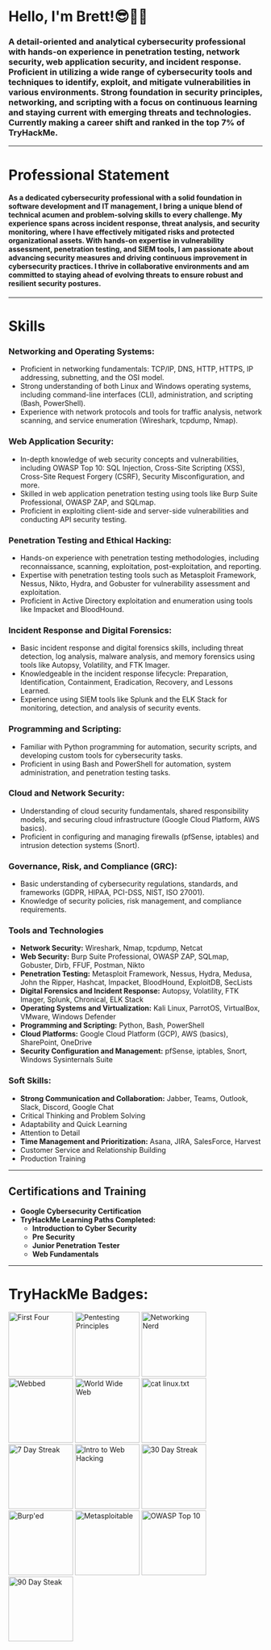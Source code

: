 # Hello, I'm Brett!😎🤙🏼
### A detail-oriented and analytical cybersecurity professional with hands-on experience in penetration testing, network security, web application security, and incident response. Proficient in utilizing a wide range of cybersecurity tools and techniques to identify, exploit, and mitigate vulnerabilities in various environments. Strong foundation in security principles, networking, and scripting with a focus on continuous learning and staying current with emerging threats and technologies. Currently making a career shift and ranked in the top 7% of TryHackMe.
---

# Professional Statement
#### As a dedicated cybersecurity professional with a solid foundation in software development and IT management, I bring a unique blend of technical acumen and problem-solving skills to every challenge. My experience spans across incident response, threat analysis, and security monitoring, where I have effectively mitigated risks and protected organizational assets. With hands-on expertise in vulnerability assessment, penetration testing, and SIEM tools, I am passionate about advancing security measures and driving continuous improvement in cybersecurity practices. I thrive in collaborative environments and am committed to staying ahead of evolving threats to ensure robust and resilient security postures.
--- 

# **Skills**

### Networking and Operating Systems:
- Proficient in networking fundamentals: TCP/IP, DNS, HTTP, HTTPS, IP addressing, subnetting, and the OSI model.
- Strong understanding of both Linux and Windows operating systems, including command-line interfaces (CLI), administration, and scripting (Bash, PowerShell).
- Experience with network protocols and tools for traffic analysis, network scanning, and service enumeration (Wireshark, tcpdump, Nmap).

### Web Application Security:
- In-depth knowledge of web security concepts and vulnerabilities, including OWASP Top 10: SQL Injection, Cross-Site Scripting (XSS), Cross-Site Request Forgery (CSRF), Security Misconfiguration, and more.
- Skilled in web application penetration testing using tools like Burp Suite Professional, OWASP ZAP, and SQLmap.
- Proficient in exploiting client-side and server-side vulnerabilities and conducting API security testing.

### Penetration Testing and Ethical Hacking:
- Hands-on experience with penetration testing methodologies, including reconnaissance, scanning, exploitation, post-exploitation, and reporting.
- Expertise with penetration testing tools such as Metasploit Framework, Nessus, Nikto, Hydra, and Gobuster for vulnerability assessment and exploitation.
- Proficient in Active Directory exploitation and enumeration using tools like Impacket and BloodHound.

### Incident Response and Digital Forensics:
- Basic incident response and digital forensics skills, including threat detection, log analysis, malware analysis, and memory forensics using tools like Autopsy, Volatility, and FTK Imager.
- Knowledgeable in the incident response lifecycle: Preparation, Identification, Containment, Eradication, Recovery, and Lessons Learned.
- Experience using SIEM tools like Splunk and the ELK Stack for monitoring, detection, and analysis of security events.

### Programming and Scripting:
- Familiar with Python programming for automation, security scripts, and developing custom tools for cybersecurity tasks.
- Proficient in using Bash and PowerShell for automation, system administration, and penetration testing tasks.

### Cloud and Network Security:
- Understanding of cloud security fundamentals, shared responsibility models, and securing cloud infrastructure (Google Cloud Platform, AWS basics).
- Proficient in configuring and managing firewalls (pfSense, iptables) and intrusion detection systems (Snort).

### Governance, Risk, and Compliance (GRC):
- Basic understanding of cybersecurity regulations, standards, and frameworks (GDPR, HIPAA, PCI-DSS, NIST, ISO 27001).
- Knowledge of security policies, risk management, and compliance requirements.

### Tools and Technologies

- **Network Security:** Wireshark, Nmap, tcpdump, Netcat
- **Web Security:** Burp Suite Professional, OWASP ZAP, SQLmap, Gobuster, Dirb, FFUF, Postman, Nikto
- **Penetration Testing:** Metasploit Framework, Nessus, Hydra, Medusa, John the Ripper, Hashcat, Impacket, BloodHound, ExploitDB, SecLists
- **Digital Forensics and Incident Response:** Autopsy, Volatility, FTK Imager, Splunk, Chronical, ELK Stack
- **Operating Systems and Virtualization:** Kali Linux, ParrotOS, VirtualBox, VMware, Windows Defender
- **Programming and Scripting:** Python, Bash, PowerShell
- **Cloud Platforms:** Google Cloud Platform (GCP), AWS (basics), SharePoint, OneDrive
- **Security Configuration and Management:** pfSense, iptables, Snort, Windows Sysinternals Suite

### Soft Skills:
- **Strong Communication and Collaboration:** Jabber, Teams, Outlook, Slack, Discord, Google Chat
- Critical Thinking and Problem Solving
- Adaptability and Quick Learning
- Attention to Detail
- **Time Management and Prioritization:** Asana, JIRA, SalesForce, Harvest
- Customer Service and Relationship Building
- Production Training
---

## **Certifications and Training**
- **Google Cybersecurity Certification**
- **TryHackMe Learning Paths Completed:**
  - **Introduction to Cyber Security**
  - **Pre Security**
  - **Junior Penetration Tester**
  - **Web Fundamentals**

---

# TryHackMe Badges:

<a href="https://tryhackme.com/BashfulGhost/badges/first-4-rooms"><img src="https://tryhackme.com/img/badges/firstfour.svg" height="128" width="128" alt="First Four"></a>
<a href="https://tryhackme.com/BashfulGhost/badges/intro-to-pentesting"><img src="https://tryhackme.com/img/badges/introtooffensivesecurity.svg" height="128" width="128" alt="Pentesting Principles"></a>
<a href="https://tryhackme.com/BashfulGhost/badges/network-fundamentals"><img src="https://tryhackme.com/img/badges/networkfundamentals.svg" height="128" width="128" alt="Networking Nerd"></a>
<a href="https://tryhackme.com/BashfulGhost/badges/web-fund"><img src="https://tryhackme.com/img/badges/webbed.svg" height="128" width="128" alt="Webbed"></a>
<a href="https://tryhackme.com/BashfulGhost/badges/world-wide-web"><img src="https://tryhackme.com/img/badges/howthewebworks.svg" height="128" width="128" alt="World Wide Web"></a>
<a href="https://tryhackme.com/BashfulGhost/badges/terminaled"><img src="https://tryhackme.com/img/badges/linux.svg" height="128" width="128" alt="cat linux.txt"></a>
<a href="https://tryhackme.com/BashfulGhost/badges/7-day-streak"><img src="https://tryhackme.com/img/badges/streak7.svg" height="128" width="128" alt="7 Day Streak"></a>
<a href="https://tryhackme.com/BashfulGhost/badges/intro-to-web-hacking"><img src="https://tryhackme.com/img/badges/introtowebsecurity.svg" height="128" width="128" alt="Intro to Web Hacking"></a>
<a href="https://tryhackme.com/BashfulGhost/badges/30-day-streak"><img src="https://tryhackme.com/img/badges/streak30.svg" height="128" width="128" alt="30 Day Streak"></a>
<a href="https://tryhackme.com/BashfulGhost/badges/burped"><img src="https://tryhackme.com/img/badges/burpsuite.svg" height="128" width="128" alt="Burp'ed"></a>
<a href="https://tryhackme.com/BashfulGhost/badges/metasploitable"><img src="https://tryhackme.com/img/badges/metasploit.svg" height="128" width="128" alt="Metasploitable"></a>
<a href="https://tryhackme.com/BashfulGhost/badges/owasp-10"><img src="https://tryhackme.com/img/badges/owasptop10.svg" height="128" width="128" alt="OWASP Top 10"></a>
<a href="https://tryhackme.com/BashfulGhost/badges/90-day-streak"><img src="https://tryhackme.com/img/badges/streak90.svg" height="128" width="128" alt="90 Day Steak"></a>



